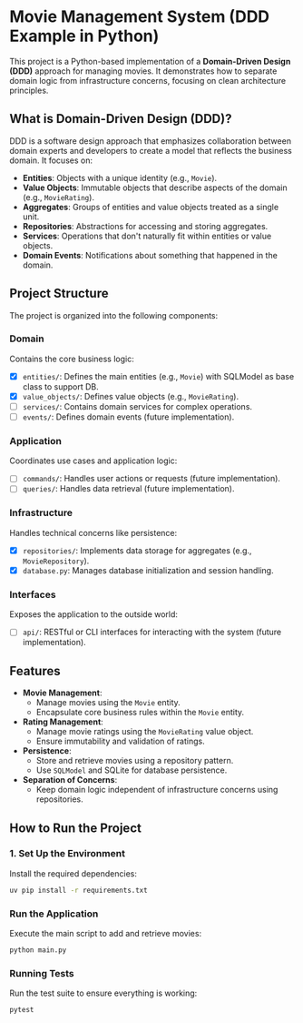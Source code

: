 # Movie Management System (DDD Example in Python)

This project is a Python-based implementation of a **Domain-Driven Design (DDD)** approach for managing movies. It demonstrates how to separate domain logic from infrastructure concerns, focusing on clean architecture principles.

## What is Domain-Driven Design (DDD)?

DDD is a software design approach that emphasizes collaboration between domain experts and developers to create a model that reflects the business domain. It focuses on:

- **Entities**: Objects with a unique identity (e.g., `Movie`).
- **Value Objects**: Immutable objects that describe aspects of the domain (e.g., `MovieRating`).
- **Aggregates**: Groups of entities and value objects treated as a single unit.
- **Repositories**: Abstractions for accessing and storing aggregates.
- **Services**: Operations that don't naturally fit within entities or value objects.
- **Domain Events**: Notifications about something that happened in the domain.

## Project Structure

The project is organized into the following components:

### **Domain**
Contains the core business logic:
- [x] `entities/`: Defines the main entities (e.g., `Movie`) with SQLModel as base class to support DB.
- [x] `value_objects/`: Defines value objects (e.g., `MovieRating`).
- [ ] `services/`: Contains domain services for complex operations.
- [ ] `events/`: Defines domain events (future implementation).

### **Application**
Coordinates use cases and application logic:
- [ ] `commands/`: Handles user actions or requests (future implementation).
- [ ] `queries/`: Handles data retrieval (future implementation).

### **Infrastructure**
Handles technical concerns like persistence:
- [x] `repositories/`: Implements data storage for aggregates (e.g., `MovieRepository`).
- [x] `database.py`: Manages database initialization and session handling.

### **Interfaces**
Exposes the application to the outside world:
- [ ] `api/`: RESTful or CLI interfaces for interacting with the system (future implementation).

## Features

- **Movie Management**:
  - Manage movies using the `Movie` entity.
  - Encapsulate core business rules within the `Movie` entity.
- **Rating Management**:
  - Manage movie ratings using the `MovieRating` value object.
  - Ensure immutability and validation of ratings.
- **Persistence**:
  - Store and retrieve movies using a repository pattern.
  - Use `SQLModel` and SQLite for database persistence.
- **Separation of Concerns**:
  - Keep domain logic independent of infrastructure concerns using repositories.

## How to Run the Project

### **1. Set Up the Environment**
Install the required dependencies:
```bash
uv pip install -r requirements.txt
```

### Run the Application
Execute the main script to add and retrieve movies:
```bash
python main.py
```

### Running Tests
Run the test suite to ensure everything is working:
```bash
pytest
```


